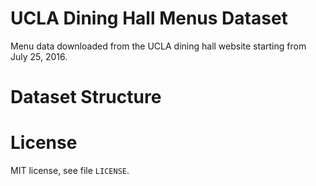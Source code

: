 # UCLA Dining Hall Menus Dataset

Menu data downloaded from the UCLA dining hall website starting from July 25, 2016.

# Dataset Structure

# License

MIT license, see file `LICENSE`.

